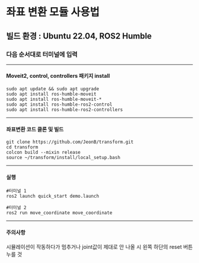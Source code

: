 # 좌표 변환 모듈 사용법
## 빌드 환경 : Ubuntu 22.04, ROS2 Humble
### 다음 순서대로 터미널에 입력
---

#### Moveit2, control, controllers 패키지 install 
    sudo apt update && sudo apt upgrade
    sudo apt install ros-humble-moveit
    sudo apt install ros-humble-moveit-*
    sudo apt install ros-humble-ros2-control
    sudo apt install ros-humble-ros2-controllers
    
---

#### 좌표변환 코드 클론 및 빌드
    git clone https://github.com/JeonB/transform.git
    cd transform
    colcon build --mixin release
    source ~/transform/install/local_setup.bash
    
---

 #### 실행
    #터미널 1
    ros2 launch quick_start demo.launch
    
    #터미널 2
    ros2 run move_coordinate move_coordinate
    
---

#### 주의사항
시뮬레이션이 작동하다가 멈추거나 joint값이 제대로 안 나올 시 왼쪽 하단의 reset 버튼 누를 것
    
